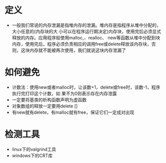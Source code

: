 # 定义

- 一般我们常说的内存泄漏是指堆内存的泄漏。堆内存是指程序从堆中分配的，大小任意的(内存块的大 小可以在程序运行期决定)内存块，使用完后必须显式释放的内存。应用程序般使用malloc,、realloc、 new等函数从堆中分配到块内存，使用完后，程序必须负责相应的调用free或delete释放该内存块，否 则，这块内存就不能被再次使用，我们就说这块内存泄漏了





# 如何避免

- 计数法：使用new或者malloc时，让该数+1，delete或free时，该数-1，程序执行完打印这个计数，如 果不为0则表示存在内存泄露
- 一定要将基类的析构函数声明为虚函数 
- 对象数组的释放一定要用delete [] 
- 有new就有delete，有malloc就有free，保证它们一定成对出现





# 检测工具

- linux下的valgrind工具
- windows下的CRT库